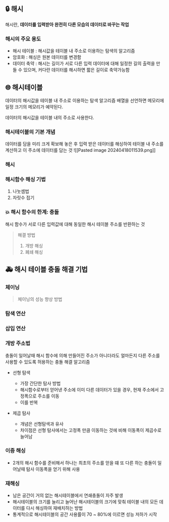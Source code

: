 ## 🔒 해시
해시란, **데이터를 입력받아 완전히 다른 모습의 데이터로 바꾸는 작업**

### 해시의 주요 용도
* 해시 테이블 : 해시값을 테이블 내 주소로 이용하는 탐색의 알고리즘
* 암호화 : 해싱은 원본 데이터를 변경함
* 데이터 축약 : 해시는 길이가 서로 다른 입력 데이터에 대해 일정한 길의 출력을 만들 수 있으며, 커다란 데이터를 해시하면 짧은 길이로 축약가능함


## 🌐 해시테이블

데이터의 해시값을 테이블 내 주소로 이용하는 탐색 알고리즘
배열을 선언하면 메모리에 일정 크기의 메모리가 예약된다.

데이터의 해시값을 테이블 내의 주소로 사용한다.

### 해시테이블의 기본 개념
데이터를 담을 미리 크게 확보해 놓은 후 입력 받은 데이터를 해싱하여 테이블 내 주소를 계산하고 이 주소에 데이터를 담는 것
![[Pasted image 20240418011539.png]]

### 해시 
### 해시함수 해싱 기법

1. 나눗셈법
2. 자릿수 접기

### 💥 해시 함수의 한계: 충돌
해시 함수가 서로 다른 입력값에 대해 동일한 해시 테이블 주소를 반환하는 것

> 해결 방법
> 1. 개방 해싱
> 2. 폐쇄 해싱


## 🚑 해시 테이블 충돌 해결 기법

### 체이닝

> 체이닝의 성능 향상 방법
> 
### 탐색 연산
### 삽입 연산

### 개방 주소법

충돌이 일어날때 해시 함수에 의해 만들어진 주소가 아니더라도 얼마든지 다른 주소를 사용할 수 있도록 허용하는 충돌 해결 알고리즘

* 선형 탐색
	* 가장 간단한 탐사 방법
	* 해시함수로부터 얻어낸 주소에 이미 다른 데이터가 있을 경우, 현재 주소에서 고정폭으로 주소를 이동
	* 이를 반복

* 제곱 탐사
	* 개념은 선형탐색과 유사
	* 차이점은 선형 탐사에서는 고정폭 만큼 이동하는 것에 비해 이동폭이 제곱수로 늘어남

### 이중 해싱
* 2개의 해시 함수를 준비해서 하나는 최초의 주소를 얻을 떄 또 다른 하는 충돌이 일어날때 탐사 이동폭을 얻기 위해 사용

###  재해싱
* 남은 공간이 거의 없는 해시테이블에서 연쇄충돌이 자주 발생
* 해시테이블의 크기를 늘리고 늘어난 해시테이블의 크기에 맞춰 테이블 내의 모든 데이터를 다시 해싱하여 재배치하는 방법
* 통계적으로 해시테이블의 공간 사용률이 70 ~ 80%에 이르면 성능 저하가 시작


